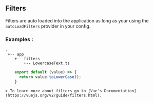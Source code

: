   ## Filters
  Filters are auto loaded into the application as long as your using the `autoLoadFilters` provider in your config.
  
  ### Examples :
    .
     +-- app
        +-- filters
            +-- LowercaseText.ts
            
```js
    export default (value) => {
      return value.toLowerCase();
    }
```

    > To learn more about filters go to [Vue's Documentation](https://vuejs.org/v2/guide/filters.html).
    